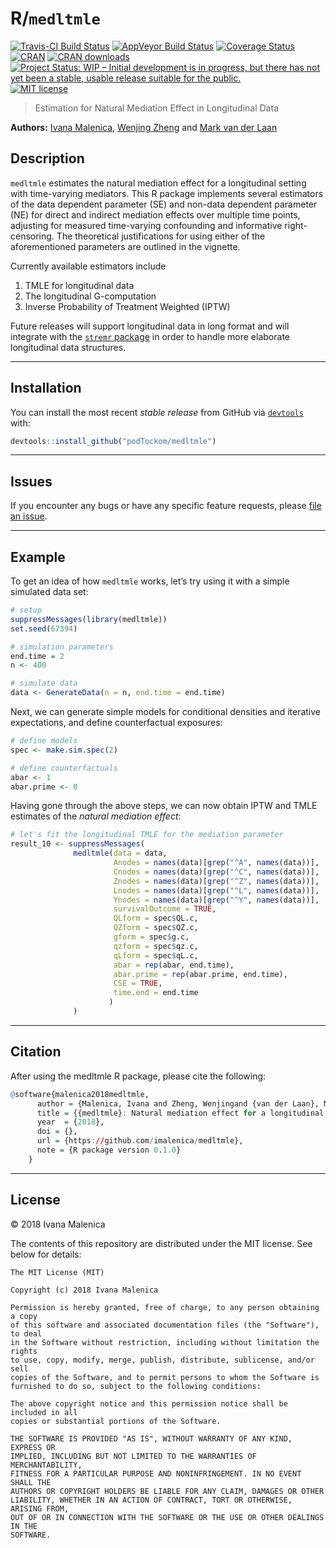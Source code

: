 
<!-- README.md is generated from README.Rmd. Please edit that file -->

# R/`medltmle`

[![Travis-CI Build
Status](https://travis-ci.org/podTockom/medltmle.svg?branch=master)](https://travis-ci.org/podTockom/medltmle)
[![AppVeyor Build
Status](https://ci.appveyor.com/api/projects/status/github/podTockom/medltmle?branch=master&svg=true)](https://ci.appveyor.com/project/podTockom/medltmle)
[![Coverage
Status](https://img.shields.io/codecov/c/github/podTockom/medltmle/master.svg)](https://codecov.io/github/podTockom/medltmle?branch=master)
[![CRAN](http://www.r-pkg.org/badges/version/medltmle)](http://www.r-pkg.org/pkg/medltmle)
[![CRAN
downloads](https://cranlogs.r-pkg.org/badges/medltmle)](https://CRAN.R-project.org/package=medltmle)
[![Project Status: WIP – Initial development is in progress, but there
has not yet been a stable, usable release suitable for the
public.](http://www.repostatus.org/badges/latest/wip.svg)](http://www.repostatus.org/#wip)
[![MIT
license](http://img.shields.io/badge/license-MIT-brightgreen.svg)](http://opensource.org/licenses/MIT)

> Estimation for Natural Mediation Effect in Longitudinal Data

**Authors:** [Ivana Malenica](https://github.com/imalenica), [Wenjing
Zheng]() and [Mark van der Laan](https://vanderlaan-lab.org)

## Description

`medltmle` estimates the natural mediation effect for a longitudinal
setting with time-varying mediators. This R package implements several
estimators of the data dependent parameter (SE) and non-data dependent
parameter (NE) for direct and indirect mediation effects over multiple
time points, adjusting for measured time-varying confounding and
informative right-censoring. The theoretical justifications for using
either of the aforementioned parameters are outlined in the vignette.

Currently available estimators include

1.  TMLE for longitudinal data
2.  The longitudinal G-computation
3.  Inverse Probability of Treatment Weighted (IPTW)

Future releases will support longitudinal data in long format and will
integrate with the [`stremr` package](https://github.com/osofr/stremr)
in order to handle more elaborate longitudinal data structures.

------------------------------------------------------------------------

## Installation

You can install the most recent *stable release* from GitHub via
[`devtools`](https://www.rstudio.com/products/rpackages/devtools/) with:

``` r
devtools::install_github("podTockom/medltmle")
```

------------------------------------------------------------------------

## Issues

If you encounter any bugs or have any specific feature requests, please
[file an issue](https://github.com/podTockom/medltmle/issues).

------------------------------------------------------------------------

## Example

To get an idea of how `medltmle` works, let’s try using it with a simple
simulated data set:

``` r
# setup
suppressMessages(library(medltmle))
set.seed(67394)

# simulation parameters
end.time = 2
n <- 400

# simulate data
data <- GenerateData(n = n, end.time = end.time)
```

Next, we can generate simple models for conditional densities and
iterative expectations, and define counterfactual exposures:

``` r
# define models
spec <- make.sim.spec(2)

# define counterfactuals
abar <- 1
abar.prime <- 0
```

Having gone through the above steps, we can now obtain IPTW and TMLE
estimates of the *natural mediation effect*:

``` r
# let's fit the longitudinal TMLE for the mediation parameter
result_10 <- suppressMessages(
              medltmle(data = data,
                       Anodes = names(data)[grep("^A", names(data))],
                       Cnodes = names(data)[grep("^C", names(data))],
                       Znodes = names(data)[grep("^Z", names(data))],
                       Lnodes = names(data)[grep("^L", names(data))],
                       Ynodes = names(data)[grep("^Y", names(data))],
                       survivalOutcome = TRUE,
                       QLform = spec$QL.c,
                       QZform = spec$QZ.c,
                       gform = spec$g.c,
                       qzform = spec$qz.c,
                       qLform = spec$qL.c,
                       abar = rep(abar, end.time),
                       abar.prime = rep(abar.prime, end.time),
                       CSE = TRUE,
                       time.end = end.time
                      )
              )
```

------------------------------------------------------------------------

## Citation

After using the medltmle R package, please cite the following:

``` r
@software{malenica2018medltmle,
      author = {Malenica, Ivana and Zheng, Wenjingand {van der Laan}, Mark J},
      title = {{medltmle}: Natural mediation effect for a longitudinal setting with time-varying mediators},
      year  = {2018},
      doi = {},
      url = {https://github.com/imalenica/medltmle},
      note = {R package version 0.1.0}
    }
```

------------------------------------------------------------------------

## License

© 2018 Ivana Malenica

The contents of this repository are distributed under the MIT license.
See below for details:

    The MIT License (MIT)

    Copyright (c) 2018 Ivana Malenica

    Permission is hereby granted, free of charge, to any person obtaining a copy
    of this software and associated documentation files (the "Software"), to deal
    in the Software without restriction, including without limitation the rights
    to use, copy, modify, merge, publish, distribute, sublicense, and/or sell
    copies of the Software, and to permit persons to whom the Software is
    furnished to do so, subject to the following conditions:

    The above copyright notice and this permission notice shall be included in all
    copies or substantial portions of the Software.

    THE SOFTWARE IS PROVIDED "AS IS", WITHOUT WARRANTY OF ANY KIND, EXPRESS OR
    IMPLIED, INCLUDING BUT NOT LIMITED TO THE WARRANTIES OF MERCHANTABILITY,
    FITNESS FOR A PARTICULAR PURPOSE AND NONINFRINGEMENT. IN NO EVENT SHALL THE
    AUTHORS OR COPYRIGHT HOLDERS BE LIABLE FOR ANY CLAIM, DAMAGES OR OTHER
    LIABILITY, WHETHER IN AN ACTION OF CONTRACT, TORT OR OTHERWISE, ARISING FROM,
    OUT OF OR IN CONNECTION WITH THE SOFTWARE OR THE USE OR OTHER DEALINGS IN THE
    SOFTWARE.
